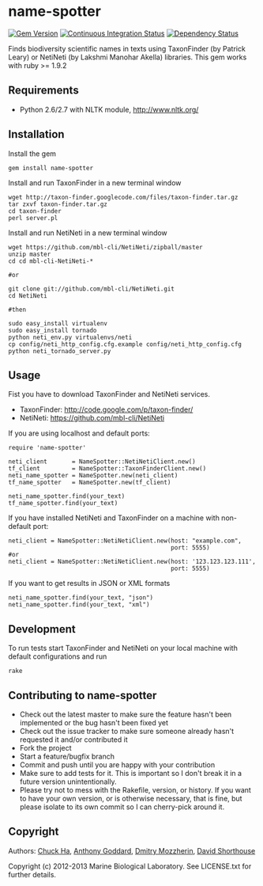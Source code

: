 name-spotter
============

[![Gem Version][1]][2]
[![Continuous Integration Status][3]][4]
[![Dependency Status][5]][6]


Finds biodiversity scientific names in texts using TaxonFinder 
(by Patrick Leary) or NetiNeti (by Lakshmi Manohar Akella) libraries. 
This gem works with ruby >= 1.9.2

Requirements
------------

* Python 2.6/2.7 with NLTK module, http://www.nltk.org/

Installation
------------

Install the gem

    gem install name-spotter

Install and run TaxonFinder in a new terminal window

    wget http://taxon-finder.googlecode.com/files/taxon-finder.tar.gz
    tar zxvf taxon-finder.tar.gz
    cd taxon-finder
    perl server.pl 

Install and run NetiNeti in a new terminal window

    wget https://github.com/mbl-cli/NetiNeti/zipball/master
    unzip master
    cd cd mbl-cli-NetiNeti-*

    #or

    git clone git://github.com/mbl-cli/NetiNeti.git
    cd NetiNeti

    #then
    
    sudo easy_install virtualenv
    sudo easy_install tornado
    python neti_env.py virtualenvs/neti
    cp config/neti_http_config.cfg.example config/neti_http_config.cfg
    python neti_tornado_server.py 

Usage
-----

Fist you have to download TaxonFinder and NetiNeti services.
    
* TaxonFinder: http://code.google.com/p/taxon-finder/
* NetiNeti: https://github.com/mbl-cli/NetiNeti

If you are using localhost and default ports:

    require 'name-spotter'

    neti_client       = NameSpotter::NetiNetiClient.new()
    tf_client         = NameSpotter::TaxonFinderClient.new()
    neti_name_spotter = NameSpotter.new(neti_client)
    tf_name_spotter   = NameSpotter.new(tf_client)

    neti_name_spotter.find(your_text)
    tf_name_spotter.find(your_text)

If you have installed NetiNeti and TaxonFinder on a machine 
with non-default port:

    neti_client = NameSpotter::NetiNetiClient.new(host: "example.com", 
                                                  port: 5555)
    #or
    neti_client = NameSpotter::NetiNetiClient.new(host: '123.123.123.111', 
                                                  port: 5555)

If you want to get results in JSON or XML formats
    
    neti_name_spotter.find(your_text, "json")
    neti_name_spotter.find(your_text, "xml")

Development
-----------

To run tests start TaxonFinder and NetiNeti on your local machine with 
default configurations and run

    rake



Contributing to name-spotter
----------------------------
 
* Check out the latest master to make sure the feature hasn't been implemented 
or the bug hasn't been fixed yet
* Check out the issue tracker to make sure someone already hasn't requested 
it and/or contributed it
* Fork the project
* Start a feature/bugfix branch
* Commit and push until you are happy with your contribution
* Make sure to add tests for it. This is important so I don't break it in a 
future version unintentionally.
* Please try not to mess with the Rakefile, version, or history. If you want 
to have your own version, or is otherwise necessary, that is fine, but please 
isolate to its own commit so I can cherry-pick around it.

Copyright
---------

Authors: [Chuck Ha][7], [Anthony Goddard][8], [Dmitry Mozzherin][9], [David Shorthouse][10]

Copyright (c) 2012-2013 Marine Biological Laboratory. See LICENSE.txt for
further details.

[1]: https://badge.fury.io/rb/name-spotter.png
[2]: http://badge.fury.io/rb/name-spotter
[3]: https://secure.travis-ci.org/GlobalNamesArchitecture/name-spotter.png
[4]: http://travis-ci.org/GlobalNamesArchitecture/name-spotter
[5]: https://gemnasium.com/GlobalNamesArchitecture/name-spotter.png
[6]: https://gemnasium.com/GlobalNamesArchitecture/name-spotter
[7]: https://github.com/ChuckHa
[8]: https://github.com/agoddard
[9]: https://github.com/dimus
[10]: https://github.com/dshorthouse
